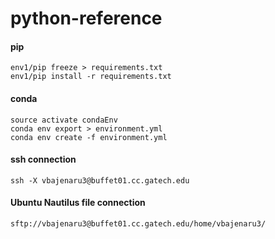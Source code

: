 # python-reference

#### pip
`env1/pip freeze > requirements.txt`<br>
`env1/pip install -r requirements.txt`

#### conda
`source activate condaEnv`<br>
`conda env export > environment.yml`<br>
`conda env create -f environment.yml`

#### ssh connection
`ssh -X vbajenaru3@buffet01.cc.gatech.edu`

#### Ubuntu Nautilus file connection
`sftp://vbajenaru3@buffet01.cc.gatech.edu/home/vbajenaru3/`

